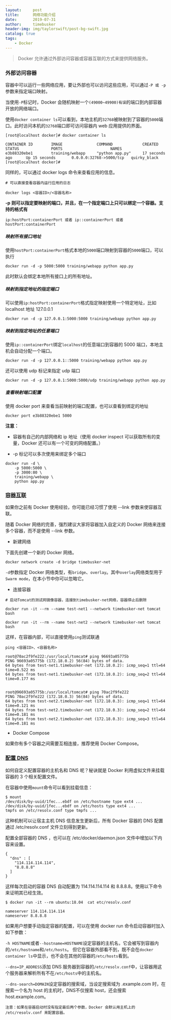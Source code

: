 ```yaml
---
layout:     post
title:      网络功能介绍
date:       2019-07-31
author:     timebusker
header-img: img/taylorswift/post-bg-swift.jpg
catalog: true
tags:
    - Docker
---  
```


> Docker 允许通过外部访问容器或容器互联的方式来提供网络服务。

### 外部访问容器

容器中可以运行一些网络应用，要让外部也可以访问这些应用，可以通过` -P 或 -p `参数来指定端口映射。

当使用` -P `标记时，Docker 会随机映射一个` (49000~49900)有误 `的端口到内部容器开放的网络端口。

使用` docker container ls `可以看到，本地主机的`32768`被映射到了容器的`5000`端口。此时访问本机的`32768`端口即可访问容器内 web 应用提供的界面。

```
[root@localhost docker]# docker container ls

CONTAINER ID        IMAGE               COMMAND             CREATED             STATUS              PORTS                     NAMES
e3b88320ebe1        training/webapp     "python app.py"     17 seconds ago      Up 15 seconds       0.0.0.0:32768->5000/tcp   quirky_black
[root@localhost docker]# 

```

同样的，可以通过 docker logs 命令来查看应用的信息。

```
# 可以直接查看容器内运行应用的日志

docker logs <容器ID>/<容器名称>
```

**-p 则可以指定要映射的端口，并且，在一个指定端口上只可以绑定一个容器。支持的格式有**

```
ip:hostPort:containerPort 或者 ip::containerPort 或者 hostPort:containerPort
```

##### 映射所有接口地址

使用`hostPort:containerPort`格式本地的`5000`端口映射到容器的`5000`端口，可以执行

```
docker run -d -p 5000:5000 training/webapp python app.py
```

此时默认会绑定本地所有接口上的所有地址。

##### 映射到指定地址的指定端口

可以使用`ip:hostPort:containerPort`格式指定映射使用一个特定地址，比如 localhost 地址 127.0.0.1

```
docker run -d -p 127.0.0.1:5000:5000 training/webapp python app.py
```

##### 映射到指定地址的任意端口

使用`ip::containerPort`绑定`localhost`的任意端口到容器的 5000 端口，本地主机会自动分配一个端口。

```
docker run -d -p 127.0.0.1::5000 training/webapp python app.py
```

还可以使用 udp 标记来指定 udp 端口

```
docker run -d -p 127.0.0.1:5000:5000/udp training/webapp python app.py
```

##### 查看映射端口配置

使用 docker port 来查看当前映射的端口配置，也可以查看到绑定的地址

```
docker port e3b88320ebe1 5000
```

**注意：**

- 容器有自己的内部网络和 ip 地址（使用 docker inspect 可以获取所有的变量，Docker 还可以有一个可变的网络配置。）

- -p 标记可以多次使用来绑定多个端口

```
docker run -d \
    -p 5000:5000 \
    -p 3000:80 \
    training/webapp \
    python app.py
```

### [容器互联](https://yeasy.gitbooks.io/docker_practice/content/network/linking.html)

如果你之前有 Docker 使用经验，你可能已经习惯了使用 --link 参数来使容器互联。

随着 Docker 网络的完善，强烈建议大家将容器加入自定义的 Docker 网络来连接多个容器，而不是使用 --link 参数。

- 新建网络

下面先创建一个新的 Docker 网络。

```
docker network create -d bridge timebusker-net
```

`-d`参数指定 Docker 网络类型，有`bridge`、`overlay`。其中`overlay`网络类型用于`Swarm mode`，在本小节中你可以忽略它。

- 连接容器

```
# 启动Tomcat的测试网镜像容器，连接到timebusker-net网络，容器停止后删除

docker run -it --rm --name test-net1 --network timebusker-net tomcat bash

docker run -it --rm --name test-net2 --network timebusker-net tomcat bash
```

这样，在容器内部，可以直接使用`ping`测试联通

```
ping <容器ID>、<容器名称>

root@70ac2f9fe222:/usr/local/tomcat# ping 96693a05775b 
PING 96693a05775b (172.18.0.2) 56(84) bytes of data.
64 bytes from test-net1.timebusker-net (172.18.0.2): icmp_seq=1 ttl=64 time=0.522 ms
64 bytes from test-net1.timebusker-net (172.18.0.2): icmp_seq=2 ttl=64 time=0.177 ms


root@96693a05775b:/usr/local/tomcat# ping 70ac2f9fe222
PING 70ac2f9fe222 (172.18.0.3) 56(84) bytes of data.
64 bytes from test-net2.timebusker-net (172.18.0.3): icmp_seq=1 ttl=64 time=0.121 ms
64 bytes from test-net2.timebusker-net (172.18.0.3): icmp_seq=2 ttl=64 time=0.181 ms
64 bytes from test-net2.timebusker-net (172.18.0.3): icmp_seq=3 ttl=64 time=0.181 ms

```

- Docker Compose

如果你有多个容器之间需要互相连接，推荐使用 Docker Compose。


### [配置 DNS](https://yeasy.gitbooks.io/docker_practice/content/network/dns.html)

如何自定义配置容器的主机名和 DNS 呢？秘诀就是 Docker 利用虚拟文件来挂载容器的 3 个相关配置文件。

在容器中使用`mount`命令可以看到挂载信息：

```
$ mount
/dev/disk/by-uuid/1fec...ebdf on /etc/hostname type ext4 ...
/dev/disk/by-uuid/1fec...ebdf on /etc/hosts type ext4 ...
tmpfs on /etc/resolv.conf type tmpfs ...
```

这种机制可以让宿主主机 DNS 信息发生更新后，所有 Docker 容器的 DNS 配置通过 /etc/resolv.conf 文件立刻得到更新。

配置全部容器的 DNS ，也可以在 /etc/docker/daemon.json 文件中增加以下内容来设置。

```
{
  "dns" : [
    "114.114.114.114",
    "8.8.8.8"
  ]
}
```

这样每次启动的容器 DNS 自动配置为 114.114.114.114 和 8.8.8.8。使用以下命令来证明其已经生效。

```
$ docker run -it --rm ubuntu:18.04  cat etc/resolv.conf

nameserver 114.114.114.114
nameserver 8.8.8.8
```

如果用户想要手动指定容器的配置，可以在使用 docker run 命令启动容器时加入如下参数：

`-h HOSTNAME`或者`--hostname=HOSTNAME`设定容器的主机名，它会被写到容器内的`/etc/hostname`和`/etc/hosts`。
但它在容器外部看不到，既不会在`docker container ls`中显示，也不会在其他的容器的`/etc/hosts`看到。

`--dns=IP_ADDRESS`添加 DNS 服务器到容器的`/etc/resolv.conf`中，让容器用这个服务器来解析所有不在`/etc/hosts`中的主机名。

`--dns-search=DOMAIN`设定容器的搜索域，当设定搜索域为 .example.com 时，在搜索一个名为 host 的主机时，DNS不仅搜索 host，还会搜索 host.example.com。

`注意：如果在容器启动时没有指定最后两个参数，Docker 会默认用主机上的 /etc/resolv.conf 来配置容器。`



